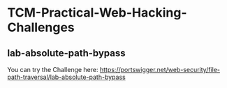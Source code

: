 # TCM-Practical-Web-Hacking-Challenges

## lab-absolute-path-bypass

You can try the Challenge here:
https://portswigger.net/web-security/file-path-traversal/lab-absolute-path-bypass
